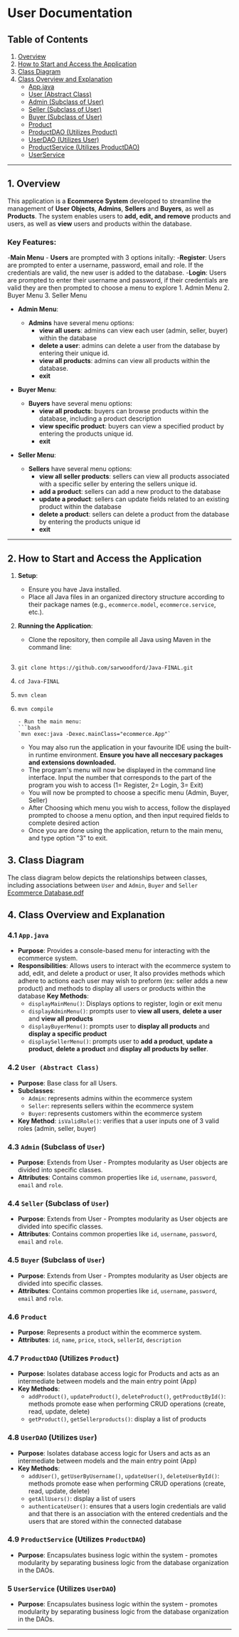 # User Documentation
 
## Table of Contents
1. [Overview](#1-Overview)
2. [How to Start and Access the Application](#2-How-to-Start-and-Access-the-Application)
3. [Class Diagram](#3-Class-Diagram)
4. [Class Overview and Explanation](#4-Class-Overview-and-Explanation)
   - [App.java](#41-App.java)
   - [User (Abstract Class)](#42-User-Abstract-Class)
   - [Admin (Subclass of User)](#43-Admin-Subclass-of-User)
   - [Seller (Subclass of User)](#44-Seller-Subclass-of-User)
   - [Buyer (Subclass of User)](#45-Buyer-Subclass-of-User)
   - [Product](#46-Product)
   - [ProductDAO (Utilizes Product)](#47-ProductDAO-Utilizes-Product)
   - [UserDAO (Utilizes User)](#48-UserDAO-Utilizes-User)
   - [ProductService (Utilizes ProductDAO)](#49-ProductService-Utilizes-ProductDAO)
   - [UserService](#5-UserService-Utilizes-UserDAO)

 
---
 
## 1. Overview
 
This application is a **Ecommerce System** developed to streamline the management of **User Objects**, **Admins**, **Sellers** and **Buyers**, as well as **Products**. The system enables users to **add, edit, and remove** products and users, as well as **view** users and products within the database.
 
### Key Features:

-**Main Menu**
    - **Users** are prompted with 3 options initally:
        -**Register**: Users are prompted to enter a username, password, email and role. If the credentials are valid, the new user is added to the database.
        -**Login**: Users are prompted to enter their username and password, if their credentials are valid they are then prompted to choose a menu to explore
            1. Admin Menu
            2. Buyer Menu
            3. Seller Menu
 
- **Admin Menu**:
  - **Admins** have several menu options: 
      - **view all users**: admins can view each user (admin, seller, buyer) within the database
      - **delete a user**: admins can delete a user from the database by entering their unique id.
      - **view all products**: admins can view all products within the database.
      - **exit**
 
- **Buyer Menu**:
  - **Buyers** have several menu options:
      - **view all products**: buyers can browse products within the database, including a product description
      - **view specific product**: buyers can view a specified product by entering the products unique id.
      - **exit**
 
- **Seller Menu**:
  - **Sellers** have several menu options:
    - **view all seller products**: sellers can view all products associated with a specific seller by entering the sellers unique id.
    - **add a product**: sellers can add a new product to the database
    - **update a product**: sellers can update fields related to an existing product within the database
    - **delete a product**: sellers can delete a product from the database by entering the products unique id
    - **exit**
 

---
## 2. How to Start and Access the Application
 
1. **Setup**: 
   - Ensure you have Java installed.
   - Place all Java files in an organized directory structure according to their package names (e.g., `ecommerce.model`, `ecommerce.service`, etc.).
 
2. **Running the Application**:
   - Clone the repository, then compile all Java using Maven in the command line:
     ```bash
1. `git clone https://github.com/sarwoodford/Java-FINAL.git`
2. `cd Java-FINAL`
3. `mvn clean`
4. `mvn compile`
     ```
   - Run the main menu:
     ```bash
     `mvn exec:java -Dexec.mainClass="ecommerce.App"`
     ```
   - You may also run the application in your favourite IDE using the built-in runtime environment. **Ensure you have all neccesary packages and extensions downloaded.**
   - The program's menu will now be displayed in the command line interface. Input the number that corresponds to the part of the program you wish to access (1= Register, 2= Login, 3= Exit)
   - You will now be prompted to choose a specific menu (Admin, Buyer, Seller)
   - After Choosing which menu you wish to access, follow the displayed prompted to choose a menu option, and then input required fields to complete desired action
   - Once you are done using the application, return to the main menu, and type option "3" to exit.


## 3. Class Diagram
 
The class diagram below depicts the relationships between classes, including associations between `User` and `Admin`, `Buyer` and `Seller`
[Ecommerce Database.pdf](https://github.com/user-attachments/files/18101459/Ecommerce.Database.pdf)


## 4. Class Overview and Explanation
 
### 4.1 `App.java`
- **Purpose**: Provides a console-based menu for interacting with the ecommerce system.
- **Responsibilities**: Allows users to interact with the ecommerce system to add, edit, and delete a product or user, It also provides methods which adhere to actions each user may wish to preform (ex: seller adds a new product) and methods to display all users or products within the database 
**Key Methods**:
  - `displayMainMenu()`: Displays options to register, login or exit menu
  - `displayAdminMenu()`: prompts user to **view all users**, **delete a user** and **view all products**
  - `displayBuyerMenu()`: prompts user to **display all products** and **display a specific product**
  - `displaySellerMenu()`: prompts user to **add a product**, **update a product**, **delete a product** and **display all products by seller**.

### 4.2 `User (Abstract Class)`
- **Purpose**: Base class for all Users.
- **Subclasses**:
    - `Admin`: represents admins within the ecommerce system
    - `Seller`: represents sellers within the ecommerce system
    - `Buyer`: represents customers within the ecommerce system
- **Key Method**:
    `isValidRole()`: verifies that a user inputs one of 3 valid roles (admin, seller, buyer)
 
### 4.3 `Admin` (Subclass of `User`)
- **Purpose**: Extends from User - Promptes modularity as User objects are divided into specific classes.
- **Attributes**: Contains common properties like `id`, `username`, `password`, `email` and `role`.
 
### 4.4 `Seller` (Subclass of `User`)
- **Purpose**: Extends from User - Promptes modularity as User objects are divided into specific classes.
- **Attributes**: Contains common properties like `id`, `username`, `password`, `email` and `role`.
 
### 4.5 `Buyer` (Subclass of `User`)
- **Purpose**: Extends from User - Promptes modularity as User objects are divided into specific classes.
- **Attributes**: Contains common properties like `id`, `username`, `password`, `email` and `role`.
 
### 4.6 `Product`
- **Purpose**: Represents a product within the ecommerce system.
- **Attributes**: `id`, `name`, `price`, `stock`, `sellerId`, `description`
 
### 4.7 `ProductDAO` (Utilizes `Product`)
- **Purpose**: Isolates database access logic for Products and acts as an intermediate between models and the main entry point (App)
- **Key Methods**:
    - `addProduct()`, `updateProduct()`, `deleteProduct()`, `getProductById()`: methods promote ease when performing CRUD operations (create, read, update, delete)
    - `getProduct()`, `getSellerproducts()`: display a list of products
  
### 4.8 `UserDAO` (Utilizes `User`)
- **Purpose**: Isolates database access logic for Users and acts as an intermediate between models and the main entry point (App)
- **Key Methods**:
    - `addUser()`, `getUserByUsername()`, `updateUser()`, `deleteUserById()`: methods promote ease when performing CRUD operations (create, read, update, delete)
    - `getAllUsers()`: display a list of users
    - `authenticateUser()`: ensures that a users login credentials are valid and that there is an association with the entered credentials and the users that are stored within the connected database 
 
### 4.9 `ProductService` (Utilizes `ProductDAO`)
- **Purpose**: Encapsulates business logic within the system - promotes modularity by separating business logic from the database organization in the DAOs.

### 5 `UserService` (Utilizes `UserDAO`)
- **Purpose**: Encapsulates business logic within the system - promotes modularity by separating business logic from the database organization in the DAOs.
 

 

---

